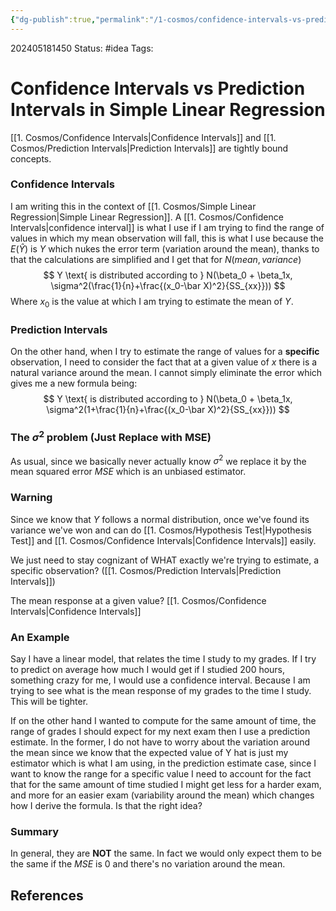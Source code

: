 ```yaml
---
{"dg-publish":true,"permalink":"/1-cosmos/confidence-intervals-vs-prediction-intervals/"}
---
```



202405181450
Status: #idea
Tags: 
# Confidence Intervals vs Prediction Intervals in Simple Linear Regression
[[1. Cosmos/Confidence Intervals\|Confidence Intervals]] and [[1. Cosmos/Prediction Intervals\|Prediction Intervals]] are tightly bound concepts. 

### Confidence Intervals
I am writing this in the context of [[1. Cosmos/Simple Linear Regression\|Simple Linear Regression]]. A [[1. Cosmos/Confidence Intervals\|confidence interval]] is what I use if I am trying to find the range of values in which my mean observation will fall, this is what I use because the $E(\hat Y)$ is $Y$ which nukes the error term (variation around the mean), thanks to that the calculations are simplified and I get that for $N(mean, variance)$
$$
Y \text{ is distributed according to }  N(\beta_0 + \beta_1x, \sigma^2(\frac{1}{n}+\frac{(x_0-\bar X)^2}{SS_{xx}}))
$$
Where $x_0$ is the value at which I am trying to estimate the mean of $Y$.

### Prediction  Intervals
On the other hand, when I try to estimate the range of values for a **specific** observation, I need to consider the fact that at a given value of $x$ there is a natural variance around the mean. I cannot simply eliminate the error which gives me a new formula being:
$$
Y \text{ is distributed according to }  N(\beta_0 + \beta_1x, \sigma^2(1+\frac{1}{n}+\frac{(x_0-\bar X)^2}{SS_{xx}}))
$$
### The $\sigma^2$ problem (Just Replace with MSE)
As usual, since we basically never actually know $\sigma^2$ we replace it by the mean squared error $MSE$ which is an unbiased estimator. 
### Warning
Since we know that $Y$ follows a normal distribution, once we've found its variance we've won and can do [[1. Cosmos/Hypothesis Test\|Hypothesis Test]] and [[1. Cosmos/Confidence Intervals\|Confidence Intervals]] easily. 

We just need to stay cognizant of WHAT exactly we're trying to estimate, a specific observation? ([[1. Cosmos/Prediction Intervals\|Prediction Intervals]]) 

The mean response at a given value? [[1. Cosmos/Confidence Intervals\|Confidence Intervals]]

### An Example
Say I have a linear model, that relates the time I study to my grades. If I try to predict on average how much I would get if I studied 200 hours, something crazy for me, I would use a confidence interval. Because I am trying to see what is the mean response of my grades to the time I study. This will be tighter.

If on the other hand I wanted to compute for the same amount of time, the range of grades I should expect for my next exam then I use a prediction estimate. In the former, I do not have to worry about the variation around the mean since we know that the expected value of Y hat is just my estimator which is what I am using, in the prediction estimate case, since I want to know the range for a specific value I need to account for the fact that for the same amount of time studied I might get less for a harder exam, and more for an easier exam (variability around the mean) which changes how I derive the formula. Is that the right idea?

### Summary
In general, they are **NOT** the same. In fact we would only expect them to be the same if the $MSE$ is $0$ and there's no variation around the mean.

## References
